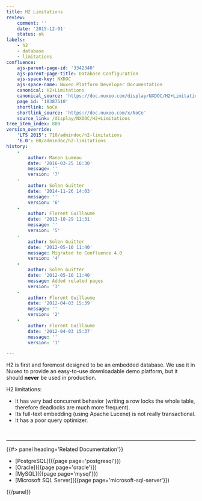 ```yaml
---
title: H2 Limitations
review:
    comment: ''
    date: '2015-12-01'
    status: ok
labels:
    - h2
    - database
    - limitations
confluence:
    ajs-parent-page-id: '3342340'
    ajs-parent-page-title: Database Configuration
    ajs-space-key: NXDOC
    ajs-space-name: Nuxeo Platform Developer Documentation
    canonical: H2+Limitations
    canonical_source: 'https://doc.nuxeo.com/display/NXDOC/H2+Limitations'
    page_id: '10387510'
    shortlink: NoCe
    shortlink_source: 'https://doc.nuxeo.com/x/NoCe'
    source_link: /display/NXDOC/H2+Limitations
tree_item_index: 800
version_override:
    'LTS 2015': 710/admindoc/h2-limitations
    '6.0': 60/admindoc/h2-limitations
history:
    -
        author: Manon Lumeau
        date: '2016-03-25 16:30'
        message: ''
        version: '7'
    -
        author: Solen Guitter
        date: '2014-11-26 14:03'
        message: ''
        version: '6'
    -
        author: Florent Guillaume
        date: '2013-10-29 11:31'
        message: ''
        version: '5'
    -
        author: Solen Guitter
        date: '2012-05-10 11:40'
        message: Migrated to Confluence 4.0
        version: '4'
    -
        author: Solen Guitter
        date: '2012-05-10 11:40'
        message: Added related pages
        version: '3'
    -
        author: Florent Guillaume
        date: '2012-04-03 15:39'
        message: ''
        version: '2'
    -
        author: Florent Guillaume
        date: '2012-04-03 15:37'
        message: ''
        version: '1'

---
```

H2 is first and foremost designed to be an embedded database. We use it in Nuxeo to provide an easy-to-use downloadable demo platform, but it should **never** be used in production.

H2 limitations:

*   It has very bad concurrent behavior (writing a row locks the whole table, therefore deadlocks are much more frequent).
*   Its full-text embedding (using Apache Lucene) is not really transactional.
*   It has a poor query optimizer.

&nbsp;

* * *

<div class="row" data-equalizer data-equalize-on="medium"><div class="column medium-6">{{#> panel heading='Related Documentation'}}

- [PostgreSQL]({{page page='postgresql'}})
- [Oracle]({{page page='oracle'}})
- [MySQL]({{page page='mysql'}})
- [Microsoft SQL Server]({{page page='microsoft-sql-server'}})

{{/panel}}</div><div class="column medium-6">

&nbsp;

</div></div>
